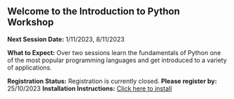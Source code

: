 ## Welcome to the Introduction to Python Workshop
**Next Session Date:** 1/11/2023, 8/11/2023

**What to Expect:**
Over two sessions learn the fundamentals of Python one of the most popular programming languages and get introduced to a variety of applications.

**Registration Status:** Registration is currently closed.
**Please register by:** 25/10/2023
**Installation Instructions:** [Click here to install]( https://uniexeterrse.github.io/intro-to-python/setup.html)
